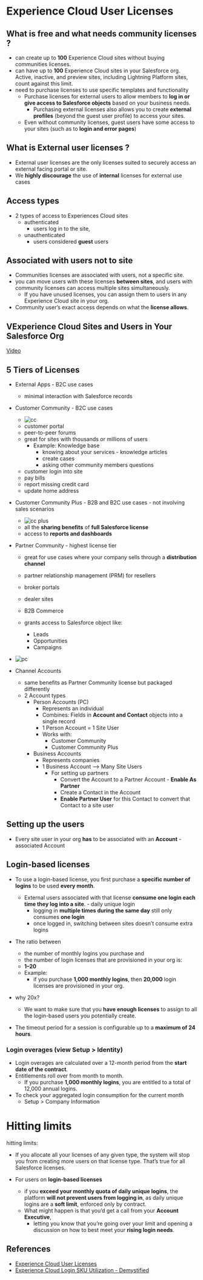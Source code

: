 # Experience Cloud User Licenses

## What is free and what needs community licenses ?
- can create up to **100** Experience Cloud sites without buying communities licenses. 
- can have up to **100** Experience Cloud sites in your Salesforce org. Active, inactive, and preview sites, including Lightning Platform sites, count against this limit.
- need to purchase licenses to use specific templates and functionality
    -  Purchase licenses for external users to allow members to **log in or give access to Salesforce objects** based on your business needs. 
        - Purchasing external licenses also allows you to create **external profiles** (beyond the guest user profile) to access your sites.
    - Even without community licenses, guest users have some access to your sites (such as to **login and error pages**)

## What is External user licenses ?
- External user licenses are the only licenses suited to securely access an external facing portal or site.
- We **highly discourage** the use of **internal** licenses for external use cases


## Access types
-  2 types of access to Experiences Cloud sites
    - authenticated
        - users log in to the site,
    - unauthenticated
        -  users considered **guest** users


## Associated with users not to site
- Communities licenses are associated with users, not a specific site.
- you can move users with these licenses **between sites**, and users with community licenses can access multiple sites simultaneously. 
    - If you have unused licenses, you can assign them to users in any Experience Cloud site in your org.
- Community  user’s exact access depends on what the **license allows**.

## VExperience Cloud Sites and Users in Your Salesforce Org
[Video](https://salesforce.vidyard.com/watch/5kixavmXPC372dCZ37Z2dv)



## 5 Tiers of Licenses
- External Apps - B2C use cases
    - minimal interaction with Salesforce records

- Customer Community - B2C use cases
    - ![cc](img/cc.png)
    - customer portal
    - peer-to-peer forums
    - great for sites with thousands or millions of users
        - Example: Knowledge base
            - knowing about your services - knowledge articles
            - create cases
            - asking other community members questions
    - customer login into site
    - pay bills
    - report missing credit card
    - update home address
    
- Customer Community Plus - B2B and B2C use cases - not involving sales scenarios
    - ![cc plus](img/cc-plus.png)
    - all the **sharing benefits** of **full Salesforce  license**
    - access to **reports and dashboards**
    

- Partner Community - highest license tier
    - great for use cases where your company sells through a **distribution channel**
    - partner relationship management (PRM) for resellers
    - broker portals
    - dealer sites
    - B2B Commerce

    - grants access to Salesforce object like:
        - Leads
        - Opportunities
        - Campaigns

- ![pc](img/pc.png)


- Channel Accounts
    - same benefits as Partner Community license but packaged differently
    - 2 Account types
        - Person Accounts (PC)
            - Represents an individual
            - Combines: Fields in **Account and Contact** objects into a single record
            - 1 Person Account = 1 Site User
            - Works with:
                - Customer Community 
                - Customer Community Plus 
        - Business Accounts
            - Represents companies
            - 1 Business Account --> Many Site Users
                - For setting up partners
                    - Convert the Account to a Partner Account - **Enable As Partner**
                    - Create a Contact in the Account
                    - **Enable Partner User** for this Contact to convert that Contact to a site user




 ## Setting up the users
 - Every site user in your org **has** to be associated with an **Account**  - associated Account

## Login-based licenses

-  To use a login-based license, you first purchase a **specific number of logins** to be used **every month**. 
    - External users associated with that license **consume one login each time they log into a site**. -  daily unique login
        - logging in **multiple times during the same day** still only consumes **one login**
        - once logged in, switching between sites doesn’t consume extra logins
- The ratio between 
  - the number of monthly logins you purchase and 
  - the number of login licenses that are provisioned in your org is:
  - **1–20**
  - Example:
    -  if you purchase **1,000 monthly logins**, then **20,000** login licenses are provisioned in your org.

- why 20x?
    - We want to make sure that you **have enough licenses** to assign to all the login-based users you potentially create.


- The timeout period for a session is configurable up to a **maximum of 24 hours**.

### Login overages (view Setup > Identity)
- Login overages are calculated over a 12-month period from the **start date of the contract**. 
- Entitlements roll over from month to month. 
    - If you purchase **1,000 monthly logins**, you are entitled to a total of 12,000 annual logins.
- To  check your aggregated login consumption for the current month
    - Setup > Company Information


# Hitting limits
 hitting limits:

- If you allocate all your licenses of any given type, the system will stop you from creating more users on that license type. That’s true for all Salesforce licenses.

- For users on **login-based licenses**
    - if you **exceed your monthly quota of daily unique logins**, the platform **will not prevent users from logging in**, as daily unique logins are a **soft limit**, enforced only by contract.
    -  What might happen is that you’d get a call from your **Account Executive**, 
        - letting you know that you’re going over your limit and opening a discussion on how to best meet your **rising login needs**.





## References
- [Experience Cloud User Licenses ](https://help.salesforce.com/s/articleView?id=sf.users_license_types_communities.htm&type=5)
- [Experience Cloud Login SKU Utilization - Demystified](https://www.learnexperiencecloud.com/s/news/community-cloud-login-sku-utilization-demystified-MC4GWWIN5SQZBNXG3NXVX3OQGOQE)

